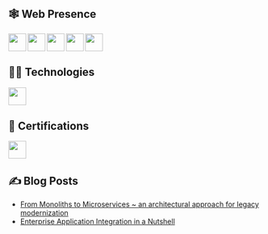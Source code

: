 ## 🕸️ Web Presence
[<img align="left" height="35" src="https://upload.wikimedia.org/wikipedia/commons/8/81/LinkedIn_icon.svg" />](https://linkedin.com/in/faizanuddin)
[<img align="left" height="35" src="https://upload.wikimedia.org/wikipedia/commons/e/ef/Stack_Overflow_icon.svg"/>](https://stackoverflow.com/users/4593781)
[<img align="left" height="35" src="https://upload.wikimedia.org/wikipedia/commons/4/4f/Twitter-logo.svg"/>](https://twitter.com/faizanu94)
[<img align="left" height="35" src="https://upload.wikimedia.org/wikipedia/commons/e/ec/Medium_logo_Monogram.svg" />](https://medium.com/@faizanuddin)
[<img height="35" src="https://upload.wikimedia.org/wikipedia/commons/6/6a/Hackerrank_meaningful_logo.svg" />](https://www.hackerrank.com/faizanu94)

## 👨‍💻 Technologies

[<img height="35" src="https://upload.wikimedia.org/wikipedia/commons/a/a7/React-icon.svg" />](https://reactjs.org/)

## 📜 Certifications

[<img height="35" src="https://upload.wikimedia.org/wikipedia/commons/6/64/Logo-redis.svg" />](https://www.credential.net/fca07871-9904-4f1d-824e-5715113b431e)

## ✍️ Blog Posts

- [From Monoliths to Microservices ~ an architectural approach for legacy modernization
](https://medium.com/@faizanuddin/from-monoliths-to-microservices-an-architectural-approach-for-legacy-modernization-afa70b72be39)
- [Enterprise Application Integration in a Nutshell
](https://medium.com/@faizanuddin/enterprise-application-integration-in-a-nutshell-cb024c3314ae)
